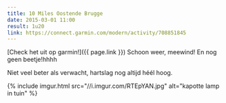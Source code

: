 ```yaml
---
title: 10 Miles Oostende Brugge
date: 2015-03-01 11:00
result: 1u20
link: https://connect.garmin.com/modern/activity/708851845
---
```

[Check het uit op garmin!]({{ page.link }})
Schoon weer, meewind! En nog geen beetje!hhhh

Niet veel beter als verwacht, hartslag nog altijd héél hoog.

{% include imgur.html src="//i.imgur.com/RTEpYAN.jpg" alt="kapotte lamp in tuin" %}
